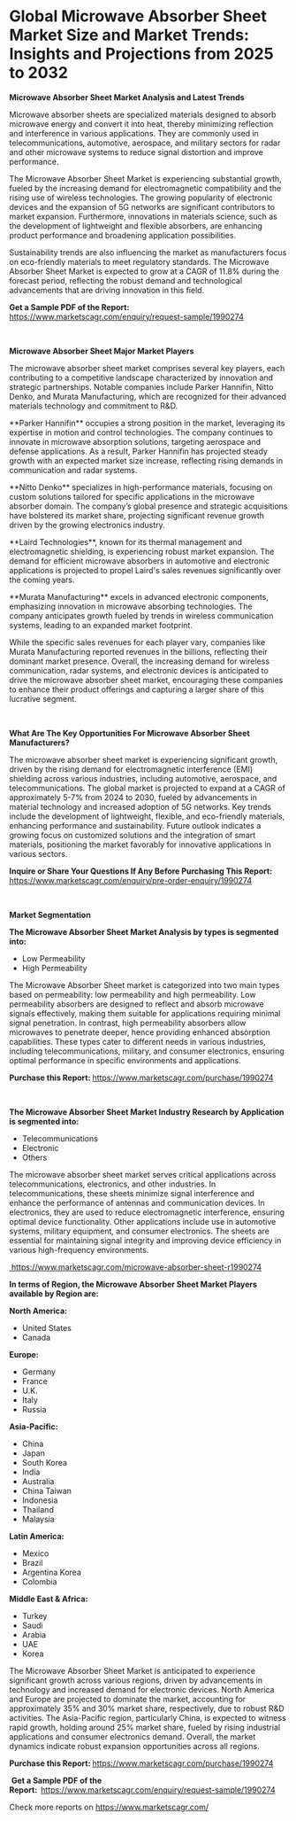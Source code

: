 <p><h1>Global Microwave Absorber Sheet Market Size and Market Trends: Insights and Projections from 2025 to 2032</h1></p><p><strong>Microwave Absorber Sheet Market Analysis and Latest Trends</strong></p>
<p><p>Microwave absorber sheets are specialized materials designed to absorb microwave energy and convert it into heat, thereby minimizing reflection and interference in various applications. They are commonly used in telecommunications, automotive, aerospace, and military sectors for radar and other microwave systems to reduce signal distortion and improve performance. </p><p>The Microwave Absorber Sheet Market is experiencing substantial growth, fueled by the increasing demand for electromagnetic compatibility and the rising use of wireless technologies. The growing popularity of electronic devices and the expansion of 5G networks are significant contributors to market expansion. Furthermore, innovations in materials science, such as the development of lightweight and flexible absorbers, are enhancing product performance and broadening application possibilities.</p><p>Sustainability trends are also influencing the market as manufacturers focus on eco-friendly materials to meet regulatory standards. The Microwave Absorber Sheet Market is expected to grow at a CAGR of 11.8% during the forecast period, reflecting the robust demand and technological advancements that are driving innovation in this field.</p></p>
<p><strong>Get a Sample PDF of the Report:&nbsp;</strong> <a href="https://www.marketscagr.com/enquiry/request-sample/1990274?utm_campaign=2097&utm_medium=2&utm_source=Github&utm_content=ia&utm_term=05042025&utm_id=microwave-absorber-sheet">https://www.marketscagr.com/enquiry/request-sample/1990274</a></p>
<p>&nbsp;</p>
<p><strong>Microwave Absorber Sheet Major Market Players</strong></p>
<p><p>The microwave absorber sheet market comprises several key players, each contributing to a competitive landscape characterized by innovation and strategic partnerships. Notable companies include Parker Hannifin, Nitto Denko, and Murata Manufacturing, which are recognized for their advanced materials technology and commitment to R&D.</p><p>**Parker Hannifin** occupies a strong position in the market, leveraging its expertise in motion and control technologies. The company continues to innovate in microwave absorption solutions, targeting aerospace and defense applications. As a result, Parker Hannifin has projected steady growth with an expected market size increase, reflecting rising demands in communication and radar systems.</p><p>**Nitto Denko** specializes in high-performance materials, focusing on custom solutions tailored for specific applications in the microwave absorber domain. The company’s global presence and strategic acquisitions have bolstered its market share, projecting significant revenue growth driven by the growing electronics industry.</p><p>**Laird Technologies**, known for its thermal management and electromagnetic shielding, is experiencing robust market expansion. The demand for efficient microwave absorbers in automotive and electronic applications is projected to propel Laird's sales revenues significantly over the coming years.</p><p>**Murata Manufacturing** excels in advanced electronic components, emphasizing innovation in microwave absorbing technologies. The company anticipates growth fueled by trends in wireless communication systems, leading to an expanded market footprint.</p><p>While the specific sales revenues for each player vary, companies like Murata Manufacturing reported revenues in the billions, reflecting their dominant market presence. Overall, the increasing demand for wireless communication, radar systems, and electronic devices is anticipated to drive the microwave absorber sheet market, encouraging these companies to enhance their product offerings and capturing a larger share of this lucrative segment.</p></p>
<p>&nbsp;</p>
<p><strong>What Are The Key Opportunities For Microwave Absorber Sheet Manufacturers?</strong></p>
<p><p>The microwave absorber sheet market is experiencing significant growth, driven by the rising demand for electromagnetic interference (EMI) shielding across various industries, including automotive, aerospace, and telecommunications. The global market is projected to expand at a CAGR of approximately 5-7% from 2024 to 2030, fueled by advancements in material technology and increased adoption of 5G networks. Key trends include the development of lightweight, flexible, and eco-friendly materials, enhancing performance and sustainability. Future outlook indicates a growing focus on customized solutions and the integration of smart materials, positioning the market favorably for innovative applications in various sectors.</p></p>
<p><strong>Inquire or Share Your Questions If Any Before Purchasing This Report:</strong> <a href="https://www.marketscagr.com/enquiry/pre-order-enquiry/1990274?utm_campaign=2097&utm_medium=2&utm_source=Github&utm_content=ia&utm_term=05042025&utm_id=microwave-absorber-sheet">https://www.marketscagr.com/enquiry/pre-order-enquiry/1990274</a></p>
<p>&nbsp;</p>
<p><strong>Market Segmentation</strong></p>
<p><strong>The Microwave Absorber Sheet Market Analysis by types is segmented into:</strong></p>
<p><ul><li>Low Permeability</li><li>High Permeability</li></ul></p>
<p><p>The Microwave Absorber Sheet market is categorized into two main types based on permeability: low permeability and high permeability. Low permeability absorbers are designed to reflect and absorb microwave signals effectively, making them suitable for applications requiring minimal signal penetration. In contrast, high permeability absorbers allow microwaves to penetrate deeper, hence providing enhanced absorption capabilities. These types cater to different needs in various industries, including telecommunications, military, and consumer electronics, ensuring optimal performance in specific environments and applications.</p></p>
<p><strong>Purchase this Report:&nbsp;</strong><a href="https://www.marketscagr.com/purchase/1990274?utm_campaign=2097&utm_medium=2&utm_source=Github&utm_content=ia&utm_term=05042025&utm_id=microwave-absorber-sheet">https://www.marketscagr.com/purchase/1990274</a></p>
<p>&nbsp;</p>
<p><strong>The Microwave Absorber Sheet Market Industry Research by Application is segmented into:</strong></p>
<p><ul><li>Telecommunications</li><li>Electronic</li><li>Others</li></ul></p>
<p><p>The microwave absorber sheet market serves critical applications across telecommunications, electronics, and other industries. In telecommunications, these sheets minimize signal interference and enhance the performance of antennas and communication devices. In electronics, they are used to reduce electromagnetic interference, ensuring optimal device functionality. Other applications include use in automotive systems, military equipment, and consumer electronics. The sheets are essential for maintaining signal integrity and improving device efficiency in various high-frequency environments.</p></p>
<p><a href="https://www.marketscagr.com/microwave-absorber-sheet-r1990274?utm_campaign=2097&utm_medium=2&utm_source=Github&utm_content=ia&utm_term=05042025&utm_id=microwave-absorber-sheet">&nbsp;https://www.marketscagr.com/microwave-absorber-sheet-r1990274</a></p>
<p><strong>In terms of Region, the Microwave Absorber Sheet Market Players available by Region are:</strong></p>
<p>
    <p> <strong> North America: </strong>
        <ul>
            <li>United States</li>
            <li>Canada</li>
        </ul>
        </p> 
    <p> <strong> Europe: </strong>
        <ul>
            <li>Germany</li>
            <li>France</li>
            <li>U.K.</li>
            <li>Italy</li>
            <li>Russia</li>
        </ul>
        </p> 
    <p> <strong> Asia-Pacific: </strong>
        <ul>
            <li>China</li>
            <li>Japan</li>
            <li>South Korea</li>
            <li>India</li>
            <li>Australia</li>
            <li>China Taiwan</li>
            <li>Indonesia</li>
            <li>Thailand</li>
            <li>Malaysia</li>
        </ul>
        </p> 
    <p> <strong> Latin America: </strong>
        <ul>
            <li>Mexico</li>
            <li>Brazil</li>
            <li>Argentina Korea</li>
            <li>Colombia</li>
        </ul>
        </p> 
    <p> <strong> Middle East & Africa: </strong>
        <ul>
            <li>Turkey</li>
            <li>Saudi</li>
            <li>Arabia</li>
            <li>UAE</li>
            <li>Korea</li>
        </ul>
    </p>
    </p>
<p><p>The Microwave Absorber Sheet Market is anticipated to experience significant growth across various regions, driven by advancements in technology and increased demand for electronic devices. North America and Europe are projected to dominate the market, accounting for approximately 35% and 30% market share, respectively, due to robust R&D activities. The Asia-Pacific region, particularly China, is expected to witness rapid growth, holding around 25% market share, fueled by rising industrial applications and consumer electronics demand. Overall, the market dynamics indicate robust expansion opportunities across all regions.</p></p>
<p><strong>Purchase this Report: </strong><a href="https://www.marketscagr.com/purchase/1990274?utm_campaign=2097&utm_medium=2&utm_source=Github&utm_content=ia&utm_term=05042025&utm_id=microwave-absorber-sheet">https://www.marketscagr.com/purchase/1990274</a></p>
<p>&nbsp;<strong>Get a Sample PDF of the Report:&nbsp;&nbsp;</strong><a href="https://www.marketscagr.com/enquiry/request-sample/1990274?utm_campaign=2097&utm_medium=2&utm_source=Github&utm_content=ia&utm_term=05042025&utm_id=microwave-absorber-sheet">https://www.marketscagr.com/enquiry/request-sample/1990274</a></p>
<p><strong></strong></p>
<p>Check more reports on <a href="https://www.marketscagr.com/?utm_campaign=2097&utm_medium=2&utm_source=Github&utm_content=ia&utm_term=05042025&utm_id=microwave-absorber-sheet">https://www.marketscagr.com/</a></p>